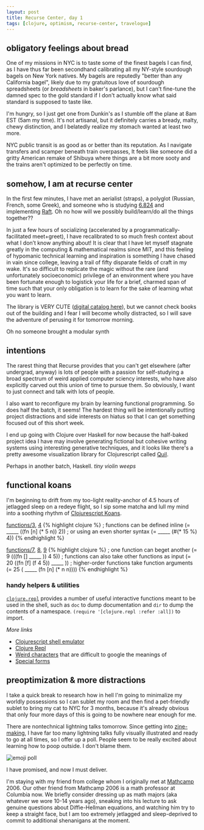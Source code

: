 ```yaml
---
layout: post
title: Recurse Center, day 1
tags: [clojure, optimism, recurse-center, travelogue]
---
```


## obligatory feelings about bread

One of my missions in NYC is to taste some of the finest bagels I can find, as I have thus far been secondhand calibrating all my NY-style sourdough bagels on New York natives. My bagels are reputedly "better than any California bagel", likely due to my gratuitous love of sourdough spreadsheets (or *breadsheets* in baker's parlance), but I can't fine-tune the damned spec to the gold standard if I don't actually know what said standard is supposed to taste like.

I'm hungry, so I just get one from Dunkin's as I stumble off the plane at 8am EST (5am my time). It's not artisanal, but it definitely carries a bready, malty, chewy distinction, and I belatedly realize my stomach wanted at least two more.

NYC public transit is as good as or better than its reputation. As I navigate transfers and scamper beneath train overpasses, It feels like someone did a gritty American remake of Shibuya where things are a bit more sooty and the trains aren't optimized to be perfectly on time.

## somehow, I am at recurse center

In the first few minutes, I have met an aerialist (straps), a polyglot (Russian, French, some Greek), and someone who is studying [6.824](https://pdos.csail.mit.edu/6.824/) and implementing [Raft](https://raft.github.io/). Oh no how will we possibly build/learn/do all the things together??

In just a few hours of socializing (accelerated by a programmatically-facilitated meet+greet), I have recalibrated to so much fresh context about what I don’t know anything about! It is clear that I have let myself stagnate greatly in the computing & mathematical realms since MIT, and this feeling of hypomanic technical learning and inspiration is something I have chased in vain since college, leaving a trail of fifty disparate fields of craft in my wake. It's so difficult to replicate the magic without the rare (and unfortunately socioeconomic) privilege of an environment where you have been fortunate enough to logistick your life for a brief, charmed span of time such that your only obligation is to learn for the sake of learning what you want to learn.

The library is VERY CUTE ([digital catalog here](https://recursecenter.libib.com/)), but we cannot check books out of the building and I fear I will become wholly distracted, so I will save the adventure of perusing it for tomorrow morning.

Oh no someone brought a modular synth

## intentions

The rarest thing that Recurse provides that you can't get elsewhere (after undergrad, anyway) is lots of people with a passion for self-studying a broad spectrum of weird applied computer sciency interests, who have also explicitly carved out this union of time to pursue them. So obviously, I want to just connect and talk with lots of people.

I also want to reconfigure my brain by learning functional programming. So does half the batch, it seems! The hardest thing will be intentionally putting project distractions and side interests on hiatus so that I can get something focused out of this short week.

I end up going with Clojure over Haskell for now because the half-baked project idea I have may involve generating fictional but cohesive writing systems using interesting generative techniques, and it looks like there's a pretty awesome visualization library for Clojurescript called [Quil](http://quil.info/).

Perhaps in another batch, Haskell. *tiny violin weeps*

## functional koans

I'm beginning to drift from my too-light reality-anchor of 4.5 hours of jetlagged sleep on a redeye flight, so I sip some matcha and lull my mind into a soothing rhythm of [Clojurescript Koans](http://clojurescriptkoans.com/). 

[functions/3](http://clojurescriptkoans.com/#functions/3), [4](http://clojurescriptkoans.com/#functions/4)
{% highlight clojure %}
; functions can be defined inline
(= _____ ((fn [n] (* 5 n)) 2))
; or using an even shorter syntax
(= _____ (#(* 15 %) 4))
{% endhighlight %}

[functions/7](http://clojurescriptkoans.com/#functions/7), [8](http://clojurescriptkoans.com/#functions/8), [9](http://clojurescriptkoans.com/#functions/9)
{% highlight clojure %}
; one function can beget another
(= 9 (((fn [] _____ )) 4 5))
; functions can also take other functions as input
(= 20 ((fn [f] (f 4 5)) _____ ))
; higher-order functions take function arguments
(= 25 ( _____ (fn [n] (* n n))))
{% endhighlight %}

### handy helpers & utilities

[`clojure.repl`](https://clojuredocs.org/clojure.repl) provides a number of useful interactive functions meant to be used in the shell, such as `doc` to dump documentation and `dir` to dump the contents of a namespace. `(require '[clojure.repl :refer :all])` to import.

*More links*
+ [Clojurescript shell emulator](https://clojurescript.io/)
+ [Clojure Repl](https://repl.it/languages/clojure)
+ [Weird characters](https://clojure.org/guides/weird_characters) that are difficult to google the meanings of
+ [Special forms](https://clojure.org/reference/special_forms)

## preoptimization & more distractions

I take a quick break to research how in hell I'm going to minimalize my worldly possessions so I can sublet my room and then find a pet-friendly sublet to bring my cat to NYC for 3 months, because it's already obvious that only four more days of this is going to be nowhere near enough for me.

There are nontechnical lightning talks tomorrow. Since getting into [zine-making](https://distractibility.github.io), I have far too many lightning talks fully visually illustrated and ready to go at all times, so I offer up a poll. People seem to be really excited about learning how to poop outside. I don't blame them.

<img alt="emoji poll" src="{{site.baseurl}}/assets/images/2020-02-18-poop.png"/>

I have promised, and now I must deliver.

I'm staying with my friend from college whom I originally met at [Mathcamp](https://www.mathcamp.org/) 2006. Our other friend from Mathcamp 2006 is a math professor at Columbia now. We briefly consider dressing up as math majors (aka whatever we wore 10-14 years ago), sneaking into his lecture to ask genuine questions about Diffie-Hellman equations, and watching him try to keep a straight face, but I am too extremely jetlagged and sleep-deprived to commit to additional shenanigans at the moment.

